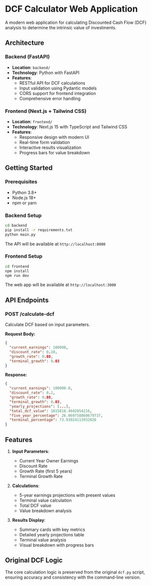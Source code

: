 # DCF Calculator Web Application

A modern web application for calculating Discounted Cash Flow (DCF) analysis to determine the intrinsic value of investments.

## Architecture

### Backend (FastAPI)
- **Location**: `backend/`
- **Technology**: Python with FastAPI
- **Features**:
  - RESTful API for DCF calculations
  - Input validation using Pydantic models
  - CORS support for frontend integration
  - Comprehensive error handling

### Frontend (Next.js + Tailwind CSS)
- **Location**: `frontend/`
- **Technology**: Next.js 15 with TypeScript and Tailwind CSS
- **Features**:
  - Responsive design with modern UI
  - Real-time form validation
  - Interactive results visualization
  - Progress bars for value breakdown

## Getting Started

### Prerequisites
- Python 3.8+
- Node.js 18+
- npm or yarn

### Backend Setup
```bash
cd backend
pip install -r requirements.txt
python main.py
```
The API will be available at `http://localhost:8000`

### Frontend Setup
```bash
cd frontend
npm install
npm run dev
```
The web app will be available at `http://localhost:3000`

## API Endpoints

### POST /calculate-dcf
Calculate DCF based on input parameters.

**Request Body:**
```json
{
  "current_earnings": 100000,
  "discount_rate": 0.10,
  "growth_rate": 0.08,
  "terminal_growth": 0.03
}
```

**Response:**
```json
{
  "current_earnings": 100000.0,
  "discount_rate": 0.1,
  "growth_rate": 0.08,
  "terminal_growth": 0.03,
  "yearly_projections": [...],
  "total_dcf_value": 1815818.4042854216,
  "five_year_percentage": 26.069758860679737,
  "terminal_percentage": 73.93024113932026
}
```

## Features

1. **Input Parameters**:
   - Current Year Owner Earnings
   - Discount Rate
   - Growth Rate (first 5 years)
   - Terminal Growth Rate

2. **Calculations**:
   - 5-year earnings projections with present values
   - Terminal value calculation
   - Total DCF value
   - Value breakdown analysis

3. **Results Display**:
   - Summary cards with key metrics
   - Detailed yearly projections table
   - Terminal value analysis
   - Visual breakdown with progress bars

## Original DCF Logic
The core calculation logic is preserved from the original `dcf.py` script, ensuring accuracy and consistency with the command-line version.